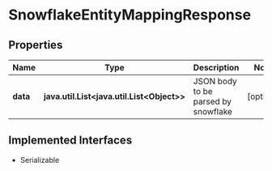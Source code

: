 

# SnowflakeEntityMappingResponse


## Properties

Name | Type | Description | Notes
------------ | ------------- | ------------- | -------------
**data** | **java.util.List&lt;java.util.List&lt;Object&gt;&gt;** | JSON body to be parsed by snowflake |  [optional]


## Implemented Interfaces

* Serializable


